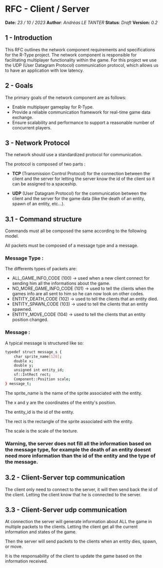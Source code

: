# RFC - Client / Server

**Date:** *23 / 10 / 2023*
**Author**: *Andréas LE TANTER*
**Status**: *Draft*
**Version:** *0.2*

## 1 - Introduction

This RFC outlines the network component requirements and specifications for the R-Type project. The network component is responsible for facilitating multiplayer functionality within the game.  For this project we use the UDP (User Datagram Protocol) communication protocol, which allows us to have an application with low latency.

## 2 - Goals

The primary goals of the network component are as follows:

- Enable multiplayer gameplay for R-Type.
- Provide a reliable communication framework for real-time game data exchange.
- Ensure scalability and performance to support a reasonable number of concurrent players.

## 3 - Network Protocol

The network should use a standardized protocol for communication.

The protocol is composed of two parts :

- **TCP** (Transmission Control Protocol) for the connection between the client and the server for letting the server know the id of the client so it can be assigned to a spaceship.

- **UDP** (User Datagram Protocol) for the communication between the client and the server for the game data (like the death of an entity, spawn of an entity, etc...).

## 3.1 - Command structure

Commands must all be composed the same according to the following model.

All packets must be composed of a message type and a message.

### Message Type :

The differents types of packets are:

- ALL_GAME_INFO_CODE  (100) -> used when a new client connect for sending him all the informations about the game.
- NO_MORE_GAME_INFO_CODE (101) -> used to tell the clients when the games info are all sent to him so he can now look on other codes.
- ENTITY_DEATH_CODE (102) -> used to tell the clients that an entity died.
- ENTITY_SPAWN_CODE (103) -> used to tell the clients that an entity spawned.
- ENTITY_MOVE_CODE (104) -> used to tell the clients that an entity position changed.

### Message :

A typical message is structured like so:

```bash
typedef struct message_s {
    char sprite_name[128];
    double x;
    double y;
    unsigned int entity_id;
    sf::IntRect rect;
    Component::Position scale;
} message_t;
```

The sprite_name is the name of the sprite associated with the entity.

The x and y are the coordinates of the entity's position.

The entity_id is the id of the entity.

The rect is the rectangle of the sprite associated with the entity.

The scale is the scale of the texture.

### Warning, the server does not fill all the information based on the message type, for example the death of an entity doesnt need more information than the id of the entity and the type of the message.

## 3.2 - Client-Server tcp communication

The client only need to connect to the server, it will then send back the id of the client. Letting the client know that he is connected to the server.

## 3.3 - Client-Server udp communication

At connection the server will generate information about ALL the game in multiple packets to the clients. Letting the client get all the current information and states of the game.
    
Then the server will send packets to the clients when an entity dies, spawn, or move.

It is the responsability of the client to update the game based on the information received.
